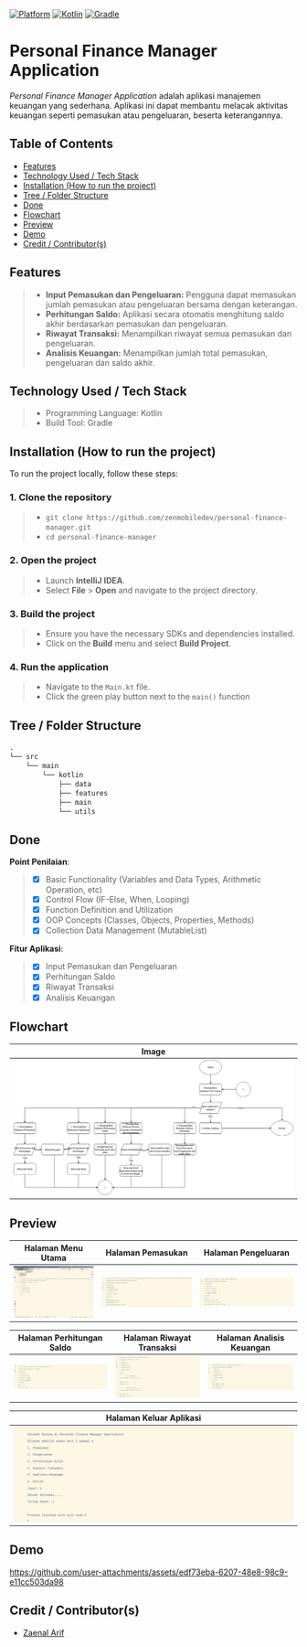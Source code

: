 [![Platform](https://img.shields.io/badge/JDK-17.54.21-3D7FC6?style=for-the-badge&logo=openJdk&logoColor=F88A02)](https://openjdk.org/)
[![Kotlin](https://img.shields.io/badge/Kotlin-2.0.20-3D7FC6?style=for-the-badge&logo=kotlin&logoColor=F88A02)](http://kotlinlang.org)
[![Gradle](https://img.shields.io/badge/gradle-8.8-02303A?style=for-the-badge&logo=gradle&logoColor=white)](https://developer.android.com/studio/releases/gradle-plugin)

# Personal Finance Manager Application

*Personal Finance Manager Application* adalah aplikasi manajemen keuangan yang sederhana. Aplikasi ini dapat membantu
melacak aktivitas keuangan seperti pemasukan atau pengeluaran, beserta keterangannya.

## Table of Contents

- [Features](#features)
- [Technology Used / Tech Stack](#technology-used--tech-stack)
- [Installation (How to run the project)](#installation-how-to-run-the-project)
- [Tree / Folder Structure](#tree--folder-structure)
- [Done](#done)
- [Flowchart](#flowchart)
- [Preview](#preview)
- [Demo](#demo)
- [Credit / Contributor(s)](#credit--contributors)

## Features

> - **Input Pemasukan dan Pengeluaran:** Pengguna dapat memasukan jumlah pemasukan atau pengeluaran bersama dengan
    keterangan.
> - **Perhitungan Saldo:** Aplikasi secara otomatis menghitung saldo akhir berdasarkan pemasukan dan pengeluaran.
> - **Riwayat Transaksi:** Menampilkan riwayat semua pemasukan dan pengeluaran.
> - **Analisis Keuangan:** Menampilkan jumlah total pemasukan, pengeluaran dan saldo akhir.

## Technology Used / Tech Stack
>- Programming Language: Kotlin
>- Build Tool: Gradle

## Installation (How to run the project)
To run the project locally, follow these steps:
### 1. Clone the repository
>- ```git clone https://github.com/zenmobiledev/personal-finance-manager.git ```
>- ```cd personal-finance-manager```

### 2. Open the project
>- Launch **IntelliJ IDEA**.
>- Select **File** > **Open** and navigate to the project directory.

### 3. Build the project
>- Ensure you have the necessary SDKs and dependencies installed.
>- Click on the **Build** menu and select **Build Project**.

### 4. Run the application
>- Navigate to the ```Main.kt``` file.
>- Click the green play button next to the ```main()``` function

## Tree / Folder Structure
```
.
└── src
    └── main
        └── kotlin
            ├── data
            ├── features
            ├── main
            └── utils
```

## Done
**Point Penilaian**:
>- [x] Basic Functionality (Variables and Data Types, Arithmetic Operation, etc)
>- [x] Control Flow (IF-Else, When, Looping)
>- [x] Function Definition and Utilization
>- [x] OOP Concepts (Classes, Objects, Properties, Methods)
>- [x] Collection Data Management (MutableList)

**Fitur Aplikasi**:
>- [x] Input Pemasukan dan Pengeluaran
>- [x] Perhitungan Saldo
>- [x] Riwayat Transaksi
>- [x] Analisis Keuangan

## Flowchart

| Image                            |
|----------------------------------|
| ![flowchart](assets/AppFlow.png) |

## Preview

| Halaman Menu Utama                | Halaman Pemasukan            | Halaman Pengeluaran            |
|-----------------------------------|------------------------------|--------------------------------|
| ![Main Page](assets/MainMenu.png) | ![Income](assets/Income.png) | ![Expense](assets/Expense.png) |

| Halaman Perhitungan Saldo                | Halaman Riwayat Transaksi                             | Halaman Analisis Keuangan                           |
|------------------------------------------|-------------------------------------------------------|-----------------------------------------------------|
| ![Calculate Balance](assets/Balance.png) | ![History Transaction](assets/HistoryTransaction.png) | ![Financial Analysis](assets/FinancialAnalysis.png) |

| Halaman Keluar Aplikasi         |
|---------------------------------|
| ![Exit App](assets/ExitApp.png) |

## Demo

https://github.com/user-attachments/assets/edf73eba-6207-48e8-98c9-e11cc503da98

## Credit / Contributor(s)
- [Zaenal Arif](https://github.com/zenmobiledev)
